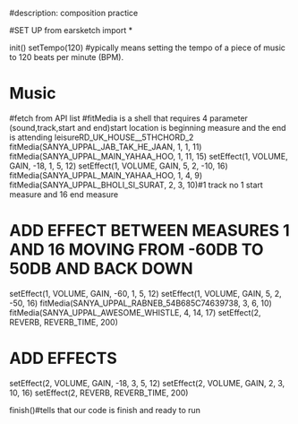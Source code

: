 #description: composition practice

#SET UP
from earsketch import *

init()
setTempo(120) #ypically means setting the tempo of a piece of music to 120 beats per minute (BPM). 
# Music

#fetch from API list
#fitMedia is a shell that requires 4 parameter (sound,track,start and end)start location is beginning measure and the end is attending leisureRD_UK_HOUSE__5THCHORD_2 
fitMedia(SANYA_UPPAL_JAB_TAK_HE_JAAN, 1, 1, 11)
fitMedia(SANYA_UPPAL_MAIN_YAHAA_HOO, 1, 11, 15)
setEffect(1, VOLUME, GAIN, -18, 1, 5, 12)
setEffect(1, VOLUME, GAIN, 5, 2, -10, 16)
fitMedia(SANYA_UPPAL_MAIN_YAHAA_HOO, 1, 4, 9)
fitMedia(SANYA_UPPAL_BHOLI_SI_SURAT, 2, 3, 10)#1 track no 1 start measure and 16 end measure
#  ADD EFFECT BETWEEN MEASURES 1 AND 16 MOVING FROM -60DB TO 50DB AND BACK DOWN
setEffect(1, VOLUME, GAIN, -60, 1, 5, 12)
setEffect(1, VOLUME, GAIN, 5, 2, -50, 16)
fitMedia(SANYA_UPPAL_RABNEB_54B685C74639738, 3, 6, 10)
fitMedia(SANYA_UPPAL_AWESOME_WHISTLE, 4, 14, 17)
setEffect(2, REVERB, REVERB_TIME, 200)

#  ADD EFFECTS
setEffect(2, VOLUME, GAIN, -18, 3, 5, 12)
setEffect(2, VOLUME, GAIN, 2, 3, 10, 16)
setEffect(2, REVERB, REVERB_TIME, 200)


finish()#tells that our code is finish and ready to run

